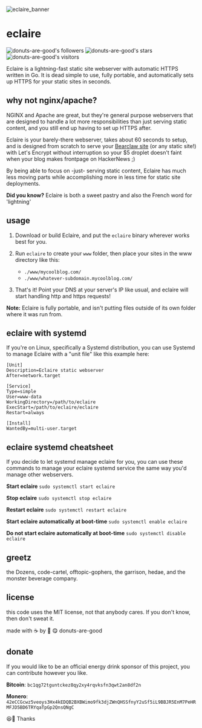 ![eclaire_banner](https://user-images.githubusercontent.com/96031819/221114881-a53477d5-0e01-4fde-b015-08d236b5781a.png)

# eclaire

![donuts-are-good's followers](https://img.shields.io/github/followers/donuts-are-good?&color=555&style=for-the-badge&label=followers) ![donuts-are-good's stars](https://img.shields.io/github/stars/donuts-are-good?affiliations=OWNER%2CCOLLABORATOR&color=555&style=for-the-badge) ![donuts-are-good's visitors](https://komarev.com/ghpvc/?username=donuts-are-good&color=555555&style=for-the-badge&label=visitors)

Eclaire is a lightning-fast static site webserver with automatic HTTPS written in Go. It is dead simple to use, fully portable, and automatically sets up HTTPS for your static sites in seconds. 

## why not nginx/apache?

NGINX and Apache are great, but they're general purpose webservers that are designed to handle a lot more responsibilities than just serving static content, and you still end up having to set up HTTPS after. 

Eclaire is your barely-there webserver, takes about 60 seconds to setup, and is designed from scratch to serve your [Bearclaw site](https://github.com/donuts-are-good/bearclaw) (or any static site!) with Let's Encrypt without interruption so your $5 droplet doesn't faint when your blog makes frontpage on HackerNews ;) 

By being able to focus on -just- serving static content, Eclaire has much less moving parts while accomplishing more in less time for static site deployments.

**Did you know?** Eclaire is both a sweet pastry and also the French word for 'lightning'

## usage

1. Download or build Eclaire, and put the `eclaire` binary wherever works best for you. 

2. Run `eclaire` to create your `www` folder, then place your sites in the www directory like this:

    - `./www/mycoolblog.com/`
    - `./www/whatever-subdomain.mycoolblog.com/`

3. That's it! Point your DNS at your server's IP like usual, and eclaire will start handling http and https requests!

**Note:** Eclaire is fully portable, and isn't putting files outside of its own folder where it was run from.

## eclaire with systemd

If you're on Linux, specifically a Systemd distribution, you can use Systemd to manage Eclaire with a "unit file" like this example here:

```
[Unit]
Description=Eclaire static webserver
After=network.target

[Service]
Type=simple
User=www-data
WorkingDirectory=/path/to/eclaire
ExecStart=/path/to/eclaire/eclaire
Restart=always

[Install]
WantedBy=multi-user.target
```

## eclaire systemd cheatsheet

If you decide to let systemd manage eclaire for you, you can use these commands to manage your eclaire systemd service the same way you'd manage other webservers.

**Start eclaire** `sudo systemctl start eclaire `

**Stop eclaire** `sudo systemctl stop eclaire `

**Restart eclaire** `sudo systemctl restart eclaire `

**Start eclaire automatically at boot-time** `sudo systemctl enable eclaire `

**Do not start eclaire automatically at boot-time** `sudo systemctl disable eclaire `


## greetz

the Dozens, code-cartel, offtopic-gophers, the garrison, hedae, and the monster beverage company.

## license

this code uses the MIT license, not that anybody cares. If you don't know, then don't sweat it.

made with ☕ by 🍩 😋 donuts-are-good


## donate

If you would like to be an official energy drink sponsor of this project, you can contribute however you like.

**Bitcoin**: `bc1qg72tguntckez8qy2xy4rqvksfn3qwt2an8df2n`

**Monero**: `42eCCGcwz5veoys3Hx4kEDQB2BXBWimo9fk3djZWnQHSSfnyY2uSf5iL9BBJR5EnM7PeHRMFJD5BD6TRYqaTpGp2QnsQNgC` 

😆👏 Thanks
